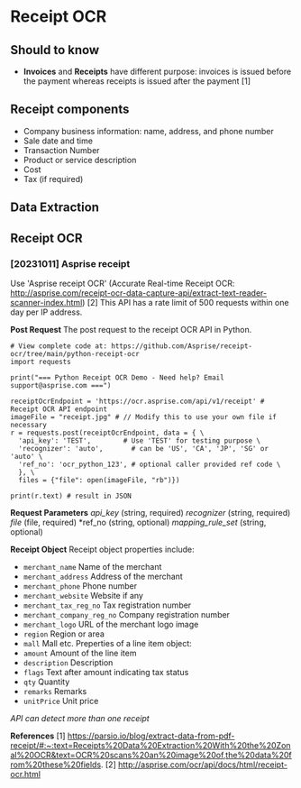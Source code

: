 # Receipt OCR

## Should to know 
- **Invoices** and **Receipts** have different purpose: invoices is issued before the payment whereas receipts is issued after the payment [1]

## Receipt components
- Company business information: name, address, and phone number
- Sale date and time
- Transaction Number
- Product or service description 
- Cost
- Tax (if required)

## Data Extraction

## Receipt OCR
### [20231011] Asprise receipt
Use 'Asprise receipt OCR' (Accurate Real-time Receipt OCR: http://asprise.com/receipt-ocr-data-capture-api/extract-text-reader-scanner-index.html) [2] This API has a rate limit of 500 requests within one day per IP address.

**Post Request**
The post request to the receipt OCR API in Python.
```
# View complete code at: https://github.com/Asprise/receipt-ocr/tree/main/python-receipt-ocr
import requests

print("=== Python Receipt OCR Demo - Need help? Email support@asprise.com ===")

receiptOcrEndpoint = 'https://ocr.asprise.com/api/v1/receipt' # Receipt OCR API endpoint
imageFile = "receipt.jpg" # // Modify this to use your own file if necessary
r = requests.post(receiptOcrEndpoint, data = { \
  'api_key': 'TEST',        # Use 'TEST' for testing purpose \
  'recognizer': 'auto',       # can be 'US', 'CA', 'JP', 'SG' or 'auto' \
  'ref_no': 'ocr_python_123', # optional caller provided ref code \
  }, \
  files = {"file": open(imageFile, "rb")})

print(r.text) # result in JSON
```

**Request Parameters**
  *api_key* (string, required)
  *recognizer* (string, required)
  *file* (file, required)
  *ref_no (string, optional)
  *mapping_rule_set* (string, optional)

**Receipt Object**
Receipt object properties include: 
- `merchant_name` Name of the merchant
- `merchant_address` Address of the merchant
- `merchant_phone` Phone number
- `merchant_website` Website if any
- `merchant_tax_reg_no` Tax registration number
- `merchant_company_reg_no` Company registration number
- `merchant_logo` URL of the merchant logo image
- `region` Region or area
- `mall` Mall
etc.
Preperties of a line item object:
- `amount` Amount of the line item
- `description` Description
- `flags` Text after amount indicating tax status
- `qty` Quantity
- `remarks` Remarks
- `unitPrice` Unit price

*API can detect more than one receipt*








**References**
 [1] https://parsio.io/blog/extract-data-from-pdf-receipt/#:~:text=Receipts%20Data%20Extraction%20With%20the%20Zonal%20OCR&text=OCR%20scans%20an%20image%20of,the%20data%20from%20these%20fields.
 [2] http://asprise.com/ocr/api/docs/html/receipt-ocr.html
